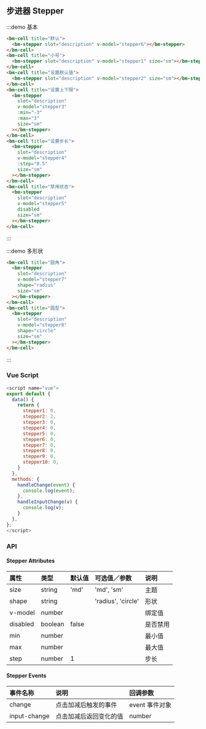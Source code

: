 ## 步进器 Stepper

:::demo 基本

```html
<bm-cell title="默认">
  <bm-stepper slot="description" v-model="stepper6"></bm-stepper>
</bm-cell>
<bm-cell title="小号">
  <bm-stepper slot="description" v-model="stepper1" size="sm"></bm-stepper>
</bm-cell>
<bm-cell title="设置默认值">
  <bm-stepper slot="description" v-model="stepper2" size="sm"></bm-stepper>
</bm-cell>
<bm-cell title="设置上下限">
  <bm-stepper
    slot="description"
    v-model="stepper3"
    :min="-3"
    :max="3"
    size="sm"
  ></bm-stepper>
</bm-cell>
<bm-cell title="设置步长">
  <bm-stepper
    slot="description"
    v-model="stepper4"
    :step="0.5"
    size="sm"
  ></bm-stepper>
</bm-cell>
<bm-cell title="禁用状态">
  <bm-stepper
    slot="description"
    v-model="stepper5"
    disabled
    size="sm"
  ></bm-stepper>
</bm-cell>
```

:::

:::demo 多形状

```html
<bm-cell title="圆角">
  <bm-stepper
    slot="description"
    v-model="stepper7"
    shape="radius"
    size="sm"
  ></bm-stepper>
</bm-cell>
<bm-cell title="圆型">
  <bm-stepper
    slot="description"
    v-model="stepper8"
    shape="circle"
    size="sm"
  ></bm-stepper>
</bm-cell>
```

:::

### Vue Script

```javascript
<script name="vue">
export default {
  data() {
    return {
      stepper1: 0,
      stepper2: 2,
      stepper3: 0,
      stepper4: 0,
      stepper5: 0,
      stepper6: 0,
      stepper7: 0,
      stepper8: 0,
      stepper9: 0,
      stepper10: 0,
    }
  },
  methods: {
    handleChange(event) {
      console.log(event);
    },
    handleInputChange(v) {
      console.log(v);
    }
  },
};
</script>
```

### API

#### Stepper Attributes

| 属性      | 类型   | 默认值     | 可选值／参数       | 说明                    |
| :-------- | :----- | :--------- | :----------------- | :---------------------- |
| size      | string | 'md'       | 'md', 'sm'         | 主题                    |
| shape     | string |            | 'radius', 'circle' | 形状                    |
| v-model   | number |            |                    | 绑定值                  |
| disabled  | boolean   | false      |                    | 是否禁用                |
| min       | number |            |                    | 最小值                  |
| max       | number |            |                    | 最大值                  |
| step      | number | 1          |                    | 步长                    |

#### Stepper Events

| 事件名称    | 说明                   | 回调参数       |
| :---------- | :--------------------- | :------------- |
| change      | 点击加减后触发的事件   | event 事件对象 |
| input-change | 点击加减后返回变化的值 | number         |
